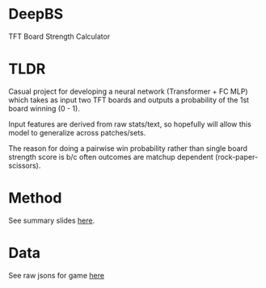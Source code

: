 # DeepBS
TFT Board Strength Calculator

# TLDR 
Casual project for developing a neural network (Transformer + FC MLP) which takes as input two TFT boards and outputs a probability of the 1st board winning (0 - 1). 

Input features are derived from raw stats/text, so hopefully will allow this model to generalize across patches/sets. 

The reason for doing a pairwise win probability rather than single board strength score is b/c often outcomes are matchup dependent (rock-paper-scissors). 

# Method 
See summary slides [here](https://docs.google.com/presentation/d/1fYU9uPyvYCgMk84W6g4uxOgDL0LwqRZg7LAz2cafx7k/edit#slide=id.p). 

# Data
See raw jsons for game [here]([https://raw.communitydragon.org/](https://raw.communitydragon.org/latest/cdragon/tft/en_us.json)https://raw.communitydragon.org/latest/cdragon/tft/en_us.json)
